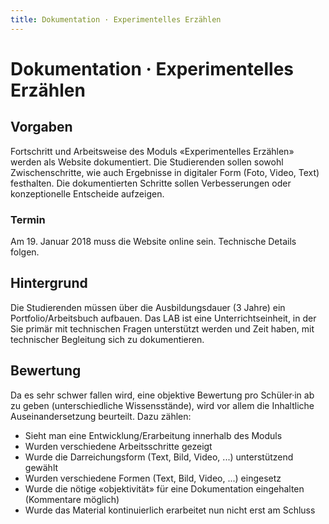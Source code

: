 ```yaml
---
title: Dokumentation · Experimentelles Erzählen
---
```

# Dokumentation · Experimentelles Erzählen
<div class='header'></div>

## Vorgaben
Fortschritt und Arbeitsweise des Moduls «Experimentelles Erzählen» werden als Website dokumentiert. Die Studierenden sollen sowohl Zwischenschritte, wie auch Ergebnisse in digitaler Form (Foto, Video, Text) festhalten. Die dokumentierten Schritte sollen Verbesserungen oder konzeptionelle Entscheide aufzeigen.

### Termin
Am 19. Januar 2018 muss die Website online sein. Technische Details folgen.

## Hintergrund
Die Studierenden müssen über die Ausbildungsdauer (3 Jahre)  ein Portfolio/Arbeitsbuch aufbauen. Das LAB ist eine Unterrichtseinheit, in der Sie primär mit technischen Fragen unterstützt werden und Zeit haben, mit technischer Begleitung sich zu dokumentieren.

## Bewertung
Da es sehr schwer fallen wird, eine objektive Bewertung pro Schüler·in ab zu geben (unterschiedliche Wissensstände), wird vor allem die Inhaltliche Auseinandersetzung beurteilt. Dazu zählen:

* Sieht man eine Entwicklung/Erarbeitung innerhalb des Moduls
* Wurden verschiedene Arbeitsschritte gezeigt
* Wurde die Darreichungsform (Text, Bild, Video, ...) unterstützend gewählt
* Wurden verschiedene Formen (Text, Bild, Video, ...) eingesetz
* Wurde die nötige «objektivität» für eine Dokumentation eingehalten (Kommentare möglich)
* Wurde das Material kontinuierlich erarbeitet nun nicht erst am Schluss
